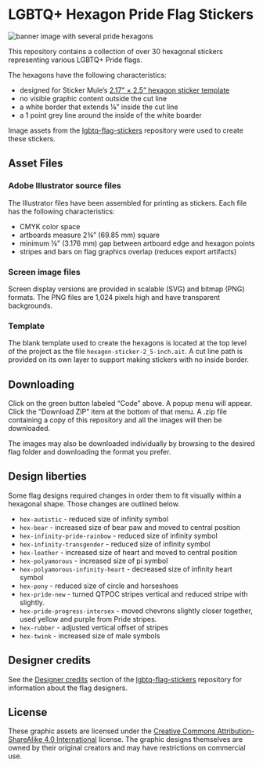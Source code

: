 # LGBTQ+ Hexagon Pride Flag Stickers

![banner image with several pride hexagons](./static/header-image.png "Pride hexagon banner")

This repository contains a collection of over 30 hexagonal stickers representing various LGBTQ+ Pride flags.

The hexagons have the following characteristics:

- designed for Sticker Mule&rsquo;s [2.17&rdquo; &times; 2.5&rdquo; hexagon sticker template](https://www.stickermule.com/uses/hexagon-stickers)
- no visible graphic content outside the cut line
- a white border that extends &frac18;&rdquo; inside the cut line
- a 1 point grey line around the inside of the white boarder

Image assets from the [lgbtq-flag-stickers](https://github.com/brokenarc/lgbtq-flag-stickers) repository were used to create these stickers.

## Asset Files

### Adobe Illustrator source files

The Illustrator files have been assembled for printing as stickers. Each file has the following characteristics:

- CMYK color space
- artboards measure 2&frac34;&rdquo; (69.85 mm) square
- minimum &frac18;&rdquo; (3.176 mm) gap between artboard edge and hexagon points
- stripes and bars on flag graphics overlap (reduces export artifacts)

### Screen image files

Screen display versions are provided in scalable (SVG) and bitmap (PNG) formats. The PNG files are 1,024 pixels high and have transparent backgrounds.

### Template

The blank template used to create the hexagons is located at the top level of the project as the file `hexagon-sticker-2_5-inch.ait`. A cut line path is provided on its own layer to support making stickers with no inside border.

## Downloading

Click on the green button labeled &ldquo;Code&rdquo; above. A popup menu will appear. Click the &ldquo;Download ZIP&rdquo; item at the bottom of that menu. A .zip file containing a copy of this repository and all the images will then be downloaded.

The images may also be downloaded individually by browsing to the desired flag folder and downloading the format you prefer.

## Design liberties

Some flag designs required changes in order them to fit visually within a hexagonal shape. Those changes are outlined below.

- `hex-autistic` - reduced size of infinity symbol
- `hex-bear` - increased size of bear paw and moved to central position
- `hex-infinity-pride-rainbow` - reduced size of infinity symbol
- `hex-infinity-transgender` - reduced size of infinity symbol
- `hex-leather` - increased size of heart and moved to central position
- `hex-polyamorous` - increased size of pi symbol
- `hex-polyamorous-infinity-heart` - decreased size of infinity heart symbol
- `hex-pony` - reduced size of circle and horseshoes
- `hex-pride-new` - turned QTPOC stripes vertical and reduced stripe with slightly.
- `hex-pride-progress-intersex` - moved chevrons slightly closer together, used yellow and purple from Pride stripes.
- `hex-rubber` - adjusted vertical offset of stripes
- `hex-twink` - increased size of male symbols

## Designer credits

See the [Designer credits](https://github.com/brokenarc/lgbtq-flag-stickers#designer-credits) section of the [lgbtq-flag-stickers](https://github.com/brokenarc/lgbtq-flag-stickers) repository for information about the flag designers.

## License

These graphic assets are licensed under the
[Creative Commons Attribution-ShareAlike 4.0 International](./LICENSE "license text")
license. The graphic designs themselves are owned by their original creators
and may have restrictions on commercial use.
